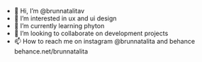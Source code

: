 - 👋 Hi, I’m @brunnatalitav
- 👀 I’m interested in ux and ui design
- 🌱 I’m currently learning phyton
- 💞️ I’m looking to collaborate on development projects
- 📫 How to reach me on instagram @brunnatalita and behance behance.net/brunnatalita

<!---
brunnatalitav/brunnatalitav is a ✨ special ✨ repository because its `README.md` (this file) appears on your GitHub profile.
You can click the Preview link to take a look at your changes.
--->
